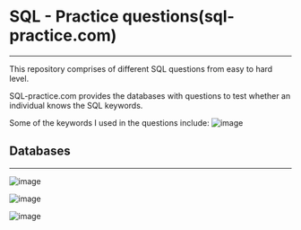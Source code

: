 # SQL - Practice questions(sql-practice.com)
--------------------------------------------

This repository comprises of different SQL questions from easy to hard level.

SQL-practice.com provides the databases with questions to test whether an individual knows the SQL keywords.

Some of the keywords I used in the questions include:
![image](https://user-images.githubusercontent.com/100769722/214221889-c4907395-34e9-4473-81a4-efb76b6acfde.png)


## Databases
------------


![image](https://user-images.githubusercontent.com/100769722/214225727-bde42a15-f44d-40e0-8ece-ac8174eae5ce.png)

![image](https://user-images.githubusercontent.com/100769722/214225856-e08a1295-fef1-4589-b315-ca94bd3bf72e.png)

![image](https://user-images.githubusercontent.com/100769722/214225960-0c1f7d1a-fa3d-49f6-b581-0bd0a16f7f5b.png)






